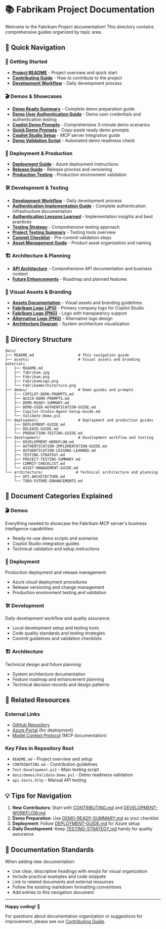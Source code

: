# 📚 Fabrikam Project Documentation

Welcome to the Fabrikam Project documentation! This directory contains comprehensive guides organized by topic area.

## 📖 Quick Navigation

### 🚀 Getting Started

- [**Project README**](../README.md) - Project overview and quick start
- [**Contributing Guide**](../CONTRIBUTING.md) - How to contribute to the project
- [**Development Workflow**](development/DEVELOPMENT-WORKFLOW.md) - Daily development process

### 🎬 Demos & Showcases

- [**Demo Ready Summary**](demos/DEMO-READY-SUMMARY.md) - Complete demo preparation guide
- [**Demo User Authentication Guide**](demos/DEMO-USER-AUTHENTICATION-GUIDE.md) - Demo user credentials and authentication testing
- [**Copilot Demo Prompts**](demos/COPILOT-DEMO-PROMPTS.md) - Comprehensive 3-minute demo scenarios
- [**Quick Demo Prompts**](demos/QUICK-DEMO-PROMPTS.md) - Copy-paste ready demo prompts
- [**Copilot Studio Setup**](demos/Copilot-Studio-Agent-Setup-Guide.md) - MCP server integration guide
- [**Demo Validation Script**](demos/Validate-Demo.ps1) - Automated demo readiness check

### 🚀 Deployment & Production

- [**Deployment Guide**](deployment/DEPLOYMENT-GUIDE.md) - Azure deployment instructions
- [**Release Guide**](deployment/RELEASE-GUIDE.md) - Release process and versioning
- [**Production Testing**](deployment/PRODUCTION-TESTING-GUIDE.md) - Production environment validation

### 🛠️ Development & Testing

- [**Development Workflow**](development/DEVELOPMENT-WORKFLOW.md) - Daily development process
- [**Authentication Implementation Guide**](development/AUTHENTICATION-IMPLEMENTATION-GUIDE.md) - Complete authentication infrastructure documentation
- [**Authentication Lessons Learned**](development/AUTHENTICATION-LESSONS-LEARNED.md) - Implementation insights and best practices
- [**Testing Strategy**](development/TESTING-STRATEGY.md) - Comprehensive testing approach
- [**Project Testing Summary**](development/PROJECT-TESTING-SUMMARY.md) - Testing tools overview
- [**Commit Checklist**](development/COMMIT-CHECKLIST.md) - Pre-commit validation steps
- [**Asset Management Guide**](development/ASSET-MANAGEMENT-GUIDE.md) - Product asset organization and naming

### 🏗️ Architecture & Planning

- [**API Architecture**](architecture/API-ARCHITECTURE.md) - Comprehensive API documentation and business context
- [**Future Enhancements**](architecture/TODO-FUTURE-ENHANCEMENTS.md) - Roadmap and planned features

### 🎨 Visual Assets & Branding

- [**Assets Documentation**](assets/README.md) - Visual assets and branding guidelines
- [**Fabrikam Logo (JPG)**](assets/fabrikam.jpg) - Primary company logo for Copilot Studio
- [**Fabrikam Logo (PNG)**](assets/Fabrikam.png) - Logo with transparency support
- [**Alternative Logo (PNG)**](assets/FabrikamLogo.png) - Alternative logo design
- [**Architecture Diagram**](assets/FabrikamArchitecture.png) - System architecture visualization

## 📁 Directory Structure

```
docs/
├── README.md                    # This navigation guide
├── assets/                      # Visual assets and branding materials
│   ├── README.md
│   ├── fabrikam.jpg
│   ├── Fabrikam.png
│   ├── FabrikamLogo.png
│   └── FabrikamArchitecture.png
├── demos/                       # Demo guides and prompts
│   ├── COPILOT-DEMO-PROMPTS.md
│   ├── QUICK-DEMO-PROMPTS.md
│   ├── DEMO-READY-SUMMARY.md
│   ├── DEMO-USER-AUTHENTICATION-GUIDE.md
│   ├── Copilot-Studio-Agent-Setup-Guide.md
│   └── Validate-Demo.ps1
├── deployment/                  # Deployment and production guides
│   ├── DEPLOYMENT-GUIDE.md
│   ├── RELEASE-GUIDE.md
│   └── PRODUCTION-TESTING-GUIDE.md
├── development/                 # Development workflow and testing
│   ├── DEVELOPMENT-WORKFLOW.md
│   ├── AUTHENTICATION-IMPLEMENTATION-GUIDE.md
│   ├── AUTHENTICATION-LESSONS-LEARNED.md
│   ├── TESTING-STRATEGY.md
│   ├── PROJECT-TESTING-SUMMARY.md
│   ├── COMMIT-CHECKLIST.md
│   └── ASSET-MANAGEMENT-GUIDE.md
└── architecture/               # Technical architecture and planning
    ├── API-ARCHITECTURE.md
    └── TODO-FUTURE-ENHANCEMENTS.md
```

## 🎯 Document Categories Explained

### 🎬 **Demos**

Everything needed to showcase the Fabrikam MCP server's business intelligence capabilities:

- Ready-to-use demo scripts and scenarios
- Copilot Studio integration guides
- Technical validation and setup instructions

### 🚀 **Deployment**

Production deployment and release management:

- Azure cloud deployment procedures
- Release versioning and change management
- Production environment testing and validation

### 🛠️ **Development**

Daily development workflow and quality assurance:

- Local development setup and testing tools
- Code quality standards and testing strategies
- Commit guidelines and validation checklists

### 🏗️ **Architecture**

Technical design and future planning:

- System architecture documentation
- Feature roadmap and enhancement planning
- Technical decision records and design patterns

## 🔗 Related Resources

### External Links

- [GitHub Repository](https://github.com/davebirr/Fabrikam-Project)
- [Azure Portal](https://portal.azure.com) (for deployment)
- [Model Context Protocol](https://modelcontextprotocol.io/) (MCP documentation)

### Key Files in Repository Root

- `README.md` - Project overview and setup
- `CONTRIBUTING.md` - Contribution guidelines
- `Test-Development.ps1` - Main testing script
- `docs/demos/Validate-Demo.ps1` - Demo readiness validation
- `api-tests.http` - Manual API testing

## 💡 Tips for Navigation

1. **New Contributors**: Start with [CONTRIBUTING.md](../CONTRIBUTING.md) and [DEVELOPMENT-WORKFLOW.md](development/DEVELOPMENT-WORKFLOW.md)
2. **Demo Preparation**: Use [DEMO-READY-SUMMARY.md](demos/DEMO-READY-SUMMARY.md) as your checklist
3. **Deployment**: Follow [DEPLOYMENT-GUIDE.md](deployment/DEPLOYMENT-GUIDE.md) for Azure setup
4. **Daily Development**: Keep [TESTING-STRATEGY.md](development/TESTING-STRATEGY.md) handy for quality assurance

## 📝 Documentation Standards

When adding new documentation:

- Use clear, descriptive headings with emojis for visual organization
- Include practical examples and code snippets
- Link to related documents and external resources
- Follow the existing markdown formatting conventions
- Add entries to this navigation document

---

**Happy coding!** 🚀

For questions about documentation organization or suggestions for improvement, please see our [Contributing Guide](../CONTRIBUTING.md).
